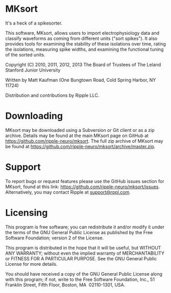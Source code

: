 MKsort
======
It's a heck of a spikesorter.

This software, MKsort, allows users to import electrophysiology data and 
classify waveforms as coming from different units ("sort spikes"). It
also provides tools for examining the stability of these isolations over
time, rating the isolations, measuring spike widths, and examining the
functional tuning of the sorted units.

Copyright (C) 2010, 2011, 2012, 2013 The Board of Trustees of The Leland
Stanford Junior University

Written by Matt Kaufman (One Bungtown Road, Cold Spring Harbor, NY 11724)

Distribution and contributions by Ripple LLC.

Downloading
===========
MKsort may be downloaded using a Subversion or Git client or as a zip archive.
Details may be found at the main MKsort page on GitHub at 
https://github.com/ripple-neuro/mksort.  The full zip archive of MKsort may be
found at https://github.com/ripple-neuro/mksort/archive/master.zip.

Support
=======
To report bugs or request features please use the GitHub issues section for
MKsort, found at this link: https://github.com/ripple-neuro/mksort/issues.  Alternatively, 
you may contact Ripple at support@rppl.com.


Licensing
=========
This program is free software; you can redistribute it and/or modify it
under the terms of the GNU General Public License as published by the
Free Software Foundation; version 2 of the License.
 
This program is distributed in the hope that it will be useful, but
WITHOUT ANY WARRANTY; without even the implied warranty of
MERCHANTABILITY or FITNESS FOR A PARTICULAR PURPOSE. See the GNU General
Public License for more details.

You should have received a copy of the GNU General Public License along
with this program; if not, write to the Free Software Foundation, Inc.,
51 Franklin Street, Fifth Floor, Boston, MA  02110-1301, USA.

